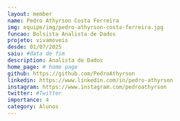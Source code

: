 ```yaml
---
layout: member
name: Pedro Athyrson Costa Ferreira
img: equipe/img/pedro-athyrson-costa-ferreira.jpg
funcao: Bolsista Analista de Dados
projeto: vivamoveis
desde: 01/07/2025
saiu: #data de fim
description: Analista de Dados
home_page: # home page
github: https://github.com/PedroAthyrson
linkedin: https://www.linkedin.com/in/pedro-athyrson
instagram: https://www.instagram.com/pedroathyrson
twitter: #Twitter
importance: 4
category: Alunos
---
```

